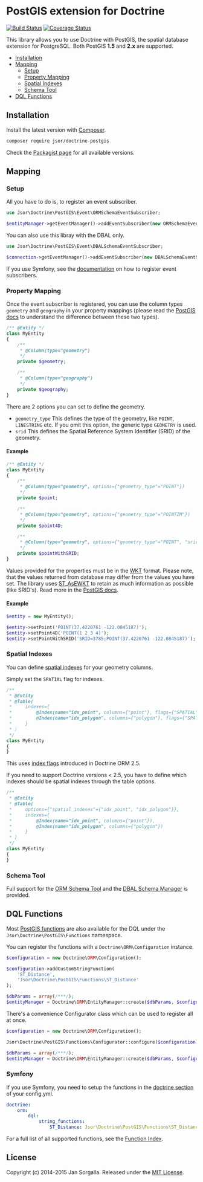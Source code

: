 PostGIS extension for Doctrine
==============================

[![Build Status](https://secure.travis-ci.org/jsor/doctrine-postgis.svg?branch=master)](http://travis-ci.org/jsor/doctrine-postgis)
[![Coverage Status](https://coveralls.io/repos/jsor/doctrine-postgis/badge.svg?branch=master&service=github)](https://coveralls.io/github/jsor/doctrine-postgis?branch=master)

This library allows you to use Doctrine with PostGIS, the spatial database
extension for PostgreSQL. Both PostGIS **1.5** and **2.x** are supported.

* [Installation](#installation)
* [Mapping](#mapping)
    * [Setup](#setup)
    * [Property Mapping](#property-mapping)
    * [Spatial Indexes](#spatial-indexes)
    * [Schema Tool](#schema-tool)
* [DQL Functions](#dql-functions)

Installation
------------

Install the latest version with [Composer](http://getcomposer.org).

```bash
composer require jsor/doctrine-postgis
```

Check the [Packagist page](https://packagist.org/packages/jsor/doctrine-postgis)
for all available versions.

Mapping
-------

### Setup

All you have to do is, to register an event subscriber.

```php
use Jsor\Doctrine\PostGIS\Event\ORMSchemaEventSubscriber;

$entityManager->getEventManager()->addEventSubscriber(new ORMSchemaEventSubscriber());
```

You can also use this libray with the DBAL only.

```php
use Jsor\Doctrine\PostGIS\Event\DBALSchemaEventSubscriber;

$connection->getEventManager()->addEventSubscriber(new DBALSchemaEventSubscriber());
```

If you use Symfony, see the [documentation](http://symfony.com/doc/current/cookbook/doctrine/event_listeners_subscribers.html)
on how to register event subscribers.

### Property Mapping

Once the event subscriber is registered, you can use the column types
`geometry` and `geography` in your property mappings (please read the
[PostGIS docs](http://postgis.net/docs/using_postgis_dbmanagement.html#PostGIS_Geography)
to understand the difference between these two types).

```php
/** @Entity */
class MyEntity
{
    /**
     * @Column(type="geometry")
     */
    private $geometry;

    /**
     * @Column(type="geography")
     */
    private $geography;
}
```

There are 2 options you can set to define the geometry.

* `geometry_type`
   This defines the type of the geometry, like `POINT`, `LINESTRING` etc.
   If you omit this option, the generic type `GEOMETRY` is used.
* `srid`
   This defines the Spatial Reference System Identifier (SRID) of the geometry.

#### Example

```php
/** @Entity */
class MyEntity
{
    /**
     * @Column(type="geometry", options={"geometry_type"="POINT"})
     */
    private $point;

    /**
     * @Column(type="geometry", options={"geometry_type"="POINTZM"})
     */
    private $point4D;

    /**
     * @Column(type="geometry", options={"geometry_type"="POINT", "srid"=3785})
     */
    private $pointWithSRID;
}
```

Values provided for the properties must be in the [WKT](http://en.wikipedia.org/wiki/Well-known_text)
format. Please note, that the values returned from database may differ from the
values you have set. The library uses [ST_AsEWKT](http://postgis.net/docs/ST_AsEWKT.html)
to retain as much information as possible (like SRID's). Read more in the
[PostGIS docs](http://postgis.net/docs/using_postgis_dbmanagement.html#RefObject).

#### Example

```php
$entity = new MyEntity();

$entity->setPoint('POINT(37.4220761 -122.0845187)');
$entity->setPoint4D('POINT(1 2 3 4)');
$entity->setPointWithSRID('SRID=3785;POINT(37.4220761 -122.0845187)');
```

### Spatial Indexes

You can define [spatial indexes](http://postgis.net/docs/using_postgis_dbmanagement.html#gist_indexes)
for your geometry columns.

Simply set the `SPATIAL` flag for indexes.

```php
/**
 * @Entity
 * @Table(
 *     indexes={
 *         @Index(name="idx_point", columns={"point"}, flags={"SPATIAL"})),
 *         @Index(name="idx_polygon", columns={"polygon"}, flags={"SPATIAL"}))
 *     }
 * )
 */
class MyEntity
{
}
```

This uses [index flags](http://docs.doctrine-project.org/projects/doctrine-orm/en/latest/changelog/migration_2_5.html#mapping-allow-configuring-index-flags)
introduced in Doctrine ORM 2.5.

If you need to support Doctrine versions < 2.5, you have to define which indexes
should be spatial indexes through the table options.

```php
/**
 * @Entity
 * @Table(
 *     options={"spatial_indexes"={"idx_point", "idx_polygon"}},
 *     indexes={
 *         @Index(name="idx_point", columns={"point"}),
 *         @Index(name="idx_polygon", columns={"polygon"})
 *     }
 * )
 */
class MyEntity
{
}
```

### Schema Tool

Full support for the [ORM Schema Tool](http://docs.doctrine-project.org/projects/doctrine-orm/en/latest/reference/tools.html)
and the [DBAL Schema Manager](http://docs.doctrine-project.org/projects/doctrine-dbal/en/latest/reference/schema-manager.html)
is provided.

DQL Functions
-------------

Most [PostGIS functions](http://postgis.net/docs/reference.html) are also
available for the DQL under the `Jsor\Doctrine\PostGIS\Functions` namespace.

You can register the functions with a `Doctrine\ORM\Configuration` instance.
 
```php
$configuration = new Doctrine\ORM\Configuration();

$configuration->addCustomStringFunction(
    'ST_Distance',
    'Jsor\Doctrine\PostGIS\Functions\ST_Distance'
);

$dbParams = array(/***/);
$entityManager = Doctrine\ORM\EntityManager::create($dbParams, $configuration);
```

There's a convenience Configurator class which can be used to register all
at once.

```php
$configuration = new Doctrine\ORM\Configuration();

Jsor\Doctrine\PostGIS\Functions\Configurator::configure($configuration);

$dbParams = array(/***/);
$entityManager = Doctrine\ORM\EntityManager::create($dbParams, $configuration);
```

### Symfony

If you use Symfony, you need to setup the functions in the
[doctrine section](http://symfony.com/doc/current/reference/configuration/doctrine.html)
of your config.yml.

```yaml
doctrine:
    orm:
        dql:
            string_functions:
                ST_Distance: Jsor\Doctrine\PostGIS\Functions\ST_Distance
```

For a full list of all supported functions, see the [Function Index](docs/function-index.md).

License
-------

Copyright (c) 2014-2015 Jan Sorgalla.
Released under the [MIT License](https://github.com/jsor/doctrine-postgis/blob/master/LICENSE).
